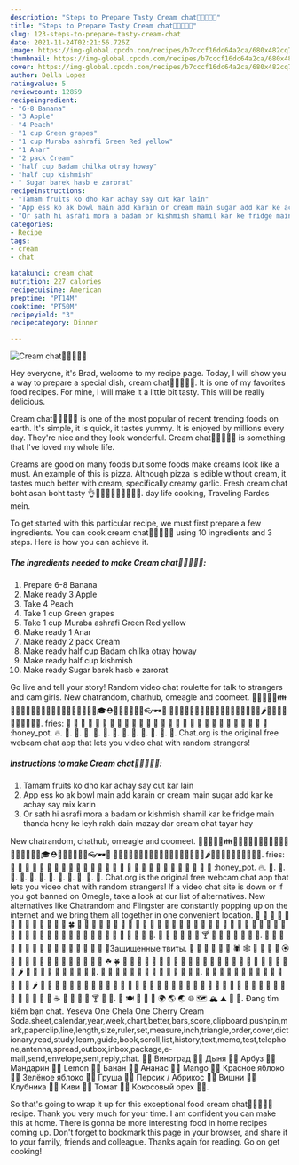 ```yaml
---
description: "Steps to Prepare Tasty Cream chat🍌🍍🍎🍑🍐"
title: "Steps to Prepare Tasty Cream chat🍌🍍🍎🍑🍐"
slug: 123-steps-to-prepare-tasty-cream-chat
date: 2021-11-24T02:21:56.726Z
image: https://img-global.cpcdn.com/recipes/b7cccf16dc64a2ca/680x482cq70/cream-chat🍌🍍🍎🍑🍐-recipe-main-photo.jpg
thumbnail: https://img-global.cpcdn.com/recipes/b7cccf16dc64a2ca/680x482cq70/cream-chat🍌🍍🍎🍑🍐-recipe-main-photo.jpg
cover: https://img-global.cpcdn.com/recipes/b7cccf16dc64a2ca/680x482cq70/cream-chat🍌🍍🍎🍑🍐-recipe-main-photo.jpg
author: Della Lopez
ratingvalue: 5
reviewcount: 12859
recipeingredient:
- "6-8 Banana"
- "3 Apple"
- "4 Peach"
- "1 cup Green grapes"
- "1 cup Muraba ashrafi Green Red yellow"
- "1 Anar"
- "2 pack Cream"
- "half cup Badam chilka otray howay"
- "half cup kishmish"
- " Sugar barek hasb e zarorat"
recipeinstructions:
- "Tamam fruits ko dho kar achay say cut kar lain"
- "App ess ko ak bowl main add karain or cream main sugar add kar ke achay say mix karin"
- "Or sath hi asrafi mora a badam or kishmish shamil kar ke fridge main thanda hony ke leyh rakh dain mazay dar cream chat tayar hay"
categories:
- Recipe
tags:
- cream
- chat

katakunci: cream chat 
nutrition: 227 calories
recipecuisine: American
preptime: "PT14M"
cooktime: "PT50M"
recipeyield: "3"
recipecategory: Dinner

---
```



![Cream chat🍌🍍🍎🍑🍐](https://img-global.cpcdn.com/recipes/b7cccf16dc64a2ca/680x482cq70/cream-chat🍌🍍🍎🍑🍐-recipe-main-photo.jpg)

Hey everyone, it's Brad, welcome to my recipe page. Today, I will show you a way to prepare a special dish, cream chat🍌🍍🍎🍑🍐. It is one of my favorites food recipes. For mine, I will make it a little bit tasty. This will be really delicious.

Cream chat🍌🍍🍎🍑🍐 is one of the most popular of recent trending foods on earth. It's simple, it is quick, it tastes yummy. It is enjoyed by millions every day. They're nice and they look wonderful. Cream chat🍌🍍🍎🍑🍐 is something that I've loved my whole life.

Creams are good on many foods but some foods make creams look like a must. An example of this is pizza. Although pizza is edible without cream, it tastes much better with cream, specifically creamy garlic. Fresh cream chat boht asan boht tasty 👌🍎🍇🍌🍍🍓🍐🍏🍑🥣. day life cooking, Traveling Pardes mein.


To get started with this particular recipe, we must first prepare a few ingredients. You can cook cream chat🍌🍍🍎🍑🍐 using 10 ingredients and 3 steps. Here is how you can achieve it.

<!--inarticleads1-->

##### The ingredients needed to make Cream chat🍌🍍🍎🍑🍐:

1. Prepare 6-8 Banana
1. Make ready 3 Apple
1. Take 4 Peach
1. Take 1 cup Green grapes
1. Take 1 cup Muraba ashrafi Green Red yellow
1. Make ready 1 Anar
1. Make ready 2 pack Cream
1. Make ready half cup Badam chilka otray howay
1. Make ready half cup kishmish
1. Make ready  Sugar barek hasb e zarorat


Go live and tell your story! Random video chat roulette for talk to strangers and cam girls. New chatrandom, chathub, omeagle and coomeet. 🏃‍♀️👫💑💏👪👨‍👩‍👧👚👕👖👔👗👙👘👠👡👢👞👟🎩👒🎓⛑️👑👝👛👜💼🎒👓🕶️🌂 🍏🍎🍐🍊🍋🍌🍉🍇🍓🍈🍒🍑🍍🥝🍅🍆🥑🥒🌶️🌽🥕🥔🍠🥐🍞🥖🧀🥚🍳. fries: :poultry_leg: :meat_on_bone: :spaghetti: :curry: :fried_shrimp: :bento: :sushi: :fish_cake: :rice_ball: :rice_cracker: :rice: :ramen: :stew: :oden: :dango: :egg: :bread: :doughnut: :custard: :icecream: :ice_cream: :shaved_ice: :birthday: :cake: :cookie: :chocolate_bar: :candy: :lollipop: :honey_pot. 🔥. 🍓. 🍑. 🔎. 🍌. 🍍. 🥭. 🍎. 🍏. 🍐. 🍑. 🍒. 🍓. Chat.org is the original free webcam chat app that lets you video chat with random strangers! 

<!--inarticleads2-->

##### Instructions to make Cream chat🍌🍍🍎🍑🍐:

1. Tamam fruits ko dho kar achay say cut kar lain
1. App ess ko ak bowl main add karain or cream main sugar add kar ke achay say mix karin
1. Or sath hi asrafi mora a badam or kishmish shamil kar ke fridge main thanda hony ke leyh rakh dain mazay dar cream chat tayar hay


New chatrandom, chathub, omeagle and coomeet. 🏃‍♀️👫💑💏👪👨‍👩‍👧👚👕👖👔👗👙👘👠👡👢👞👟🎩👒🎓⛑️👑👝👛👜💼🎒👓🕶️🌂 🍏🍎🍐🍊🍋🍌🍉🍇🍓🍈🍒🍑🍍🥝🍅🍆🥑🥒🌶️🌽🥕🥔🍠🥐🍞🥖🧀🥚🍳. fries: :poultry_leg: :meat_on_bone: :spaghetti: :curry: :fried_shrimp: :bento: :sushi: :fish_cake: :rice_ball: :rice_cracker: :rice: :ramen: :stew: :oden: :dango: :egg: :bread: :doughnut: :custard: :icecream: :ice_cream: :shaved_ice: :birthday: :cake: :cookie: :chocolate_bar: :candy: :lollipop: :honey_pot. 🔥. 🍓. 🍑. 🔎. 🍌. 🍍. 🥭. 🍎. 🍏. 🍐. 🍑. 🍒. 🍓. Chat.org is the original free webcam chat app that lets you video chat with random strangers! If a video chat site is down or if you got banned on Omegle, take a look at our list of alternatives. New alternatives like Chatrandom and Flingster are constantly popping up on the internet and we bring them all together in one convenient location. 🌲 🌳 🌴 🌵 🌸 🌹 🌺 🌷 🌻 🌼 🌽 🌾 🌿 🍀 🍁 🍂 🍄 🍅 🍃 🍆 🍇 🍈 🍉 🍊 🍋 🍌 🍍 🍎 🍏 🍑 🍓 🍒 🍐 🍕 🍔 🍖 🍗 🍘 🍙 🍛 🍚 🍞 🍜 🍝 🍟 🍠 🍣 🍡 🍦 🍥 🍢 🍤 🍩 🍧 🍪 🍨 🍫 🍬 🍮 🍭 🍯 🍰 🍱. 🍲 🍳 🍴 🍶 🍷 🍵 🍸 🍺 🍹 🍼 🍻 🎁 🎀 🎂. 🍇 🍈 🍉 🍊 🍋 🍌 🍍 🍎 🍏 🍐 🍑 🍒 🍓 🍅 🥥 🥝 🥑Защищенные твиты. 🦋 🐛 🐜 🐝 🐞 🦗 🕷 🕸 🦂 💐 🌸 💮 🏵 🌹 🥀 🌺 🌻 🌼 🌷 🌱 🌲 🌳 🌴 🌵 🌾 🌿 ☘ 🍀 🍁 🍂 🍃 🍇 🍈 🍉 🍊 🍋 🍌 🍍 🍎 🍏 🍐 🍑 🍒 🍓 🥝 🍅 🥥 🥑 🍆 🥔 🥕 🌽 🌶 🥒 🥦 🍄 🥜 🌰 🍞 🥐 🥖 🥨 🥞. 🧀 🍖 🍗 🥩 🥓 🍔 🍟 🍕 🌭 🥪 🌮 🌯 🥙 🥚. 🍉 🍊 🍋 🍌 🍍 🍎 🍏 🍐 🍑 🍒 🍓 🍅 🍆 🌽 🌶 🍄 🌰 🍞 🧀 🍖 🍗 🍔 🍟 🍕 🌭 🌮 🌯 🍿 🍲 🍱 🍘 🍙 🍚 🍛 🍜 🍝 🍠 🍢 🍣 🍤 🍥 🍡 🍦 🍧 🍨 🍩 🍪 🎂 🍰 🍫 🍬 🍭 🍮 🍯 🍼 ☕️ 🍵 🍶 🍾 🍷 🍸 🍹 🍺. 🍻 🍽 🍴 🍳 🏺 🌍 🌎 🌏 🌐 🗺 🏔 ⛰ 🌋 🗻. Đang tìm kiếm bạn chat. Yeseva One Chela One Cherry Cream Soda.sheet,calendar,year,week,chart,better,bars,score,clipboard,pushpin,mark,paperclip,line,length,size,ruler,set,measure,inch,triangle,order,cover,dictionary,read,study,learn,guide,book,scroll,list,history,text,memo,test,telephone,antenna,spread,outbox,inbox,package,e-mail,send,envelope,sent,reply,chat. 🍇🍇 Виноград 🍈🍈 Дыня 🍉🍉 Арбуз 🍊🍊 Мандарин 🍋🍋 Lemon 🍌🍌 Банан 🍍🍍 Ананас 🥭🥭 Mango 🍎🍎 Красное яблоко 🍏🍏 Зелёное яблоко 🍐🍐 Груша 🍑🍑 Персик / Абрикос 🍒🍒 Вишни 🍓🍓 Клубника 🥝🥝 Киви 🍅🍅 Томат 🥥🥥 Кокосовый орех 🥑🥑. 

So that's going to wrap it up for this exceptional food cream chat🍌🍍🍎🍑🍐 recipe. Thank you very much for your time. I am confident you can make this at home. There is gonna be more interesting food in home recipes coming up. Don't forget to bookmark this page in your browser, and share it to your family, friends and colleague. Thanks again for reading. Go on get cooking!
